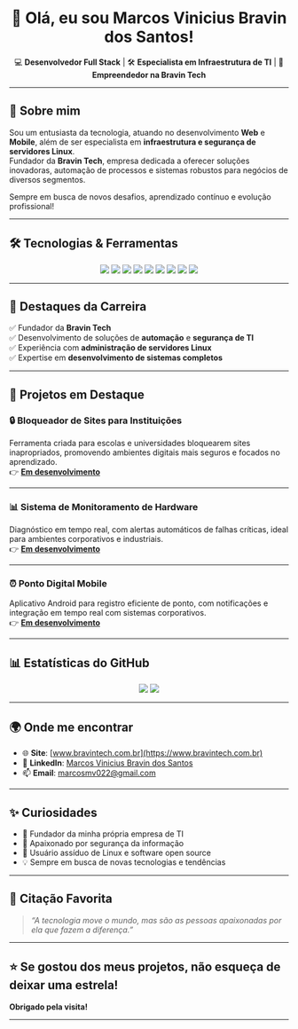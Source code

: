 <h1 align="center">👋 Olá, eu sou Marcos Vinicius Bravin dos Santos!</h1>

<p align="center">
  💻 <b>Desenvolvedor Full Stack</b> | 🛠️ <b>Especialista em Infraestrutura de TI</b> | 🚀 <b>Empreendedor na Bravin Tech</b>
</p>

<hr/>

## 🚀 Sobre mim

Sou um entusiasta da tecnologia, atuando no desenvolvimento **Web** e **Mobile**, além de ser especialista em **infraestrutura e segurança de servidores Linux**.  
Fundador da **Bravin Tech**, empresa dedicada a oferecer soluções inovadoras, automação de processos e sistemas robustos para negócios de diversos segmentos.

Sempre em busca de novos desafios, aprendizado contínuo e evolução profissional!  

---

## 🛠️ Tecnologias & Ferramentas

<p align="center">
  <img src="https://img.shields.io/badge/HTML5-E34F26?style=for-the-badge&logo=html5&logoColor=white"/>
  <img src="https://img.shields.io/badge/CSS3-1572B6?style=for-the-badge&logo=css3&logoColor=white"/>
  <img src="https://img.shields.io/badge/PHP-777BB4?style=for-the-badge&logo=php&logoColor=white"/>
  <img src="https://img.shields.io/badge/JavaScript-F7DF1E?style=for-the-badge&logo=javascript&logoColor=black"/>
  <img src="https://img.shields.io/badge/Python-3776AB?style=for-the-badge&logo=python&logoColor=white"/>
  <img src="https://img.shields.io/badge/MySQL-005C84?style=for-the-badge&logo=mysql&logoColor=white"/>
  <img src="https://img.shields.io/badge/Linux-FCC624?style=for-the-badge&logo=linux&logoColor=black"/>
  <img src="https://img.shields.io/badge/Android-3DDC84?style=for-the-badge&logo=android&logoColor=white"/>
  <img src="https://img.shields.io/badge/Git-F05032?style=for-the-badge&logo=git&logoColor=white"/>
</p>

---

## 🌟 Destaques da Carreira

✅ Fundador da **Bravin Tech**  
✅ Desenvolvimento de soluções de **automação** e **segurança de TI**  
✅ Experiência com **administração de servidores Linux**  
✅ Expertise em **desenvolvimento de sistemas completos**  

---

## 🚩 Projetos em Destaque

### 🔒 Bloqueador de Sites para Instituições  
Ferramenta criada para escolas e universidades bloquearem sites inapropriados, promovendo ambientes digitais mais seguros e focados no aprendizado.  
👉 [**Em desenvolvimento**](https://github.com/MarcosBravin/SiteBloker)

---

### 📊 Sistema de Monitoramento de Hardware  
Diagnóstico em tempo real, com alertas automáticos de falhas críticas, ideal para ambientes corporativos e industriais.  
👉 [**Em desenvolvimento**](#)

---

### ⏰ Ponto Digital Mobile  
Aplicativo Android para registro eficiente de ponto, com notificações e integração em tempo real com sistemas corporativos.  
👉 [**Em desenvolvimento**](https://github.com/MarcosBravin/PontoDigital)

---

## 📊 Estatísticas do GitHub

<p align="center">
  <img src="https://github-readme-stats.vercel.app/api?username=MarcosBravin&show_icons=true&theme=tokyonight&hide_border=true" />
  <img src="https://github-readme-stats.vercel.app/api/top-langs/?username=MarcosBravin&layout=compact&theme=tokyonight&hide_border=true" />
</p>

---

## 🌍 Onde me encontrar

- 🌐 **Site**: [www.bravintech.com.br](https://www.bravintech.com.br)  
- 💼 **LinkedIn**: [Marcos Vinicius Bravin dos Santos](https://br.linkedin.com/in/marcos-vinicius-bravin-dos-santos-4610b8358)  
- 📫 **Email**: marcosmv022@gmail.com  

---

## ✨ Curiosidades

- 🚀 Fundador da minha própria empresa de TI  
- 🔐 Apaixonado por segurança da informação  
- 🐧 Usuário assíduo de Linux e software open source  
- 💡 Sempre em busca de novas tecnologias e tendências  

---

## 💬 Citação Favorita

> _“A tecnologia move o mundo, mas são as pessoas apaixonadas por ela que fazem a diferença.”_

---

## ⭐ Se gostou dos meus projetos, não esqueça de deixar uma estrela!  
**Obrigado pela visita!**

---

